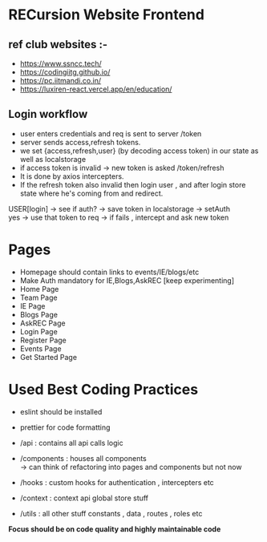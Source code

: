 # RECursion Website Frontend

## ref club websites :-

- https://www.ssncc.tech/
- https://codingiitg.github.io/
- https://pc.iitmandi.co.in/
- https://luxiren-react.vercel.app/en/education/

## Login workflow

- user enters credentials and req is sent to server /token
- server sends access,refresh tokens.
- we set {access,refresh,user} (by decoding access token) in our state as well as localstorage
- if access token is invalid -> new token is asked /token/refresh
- It is done by axios intercepters.
- If the refresh token also invalid then login user , and after login store state where he's coming from and redirect.

USER[login] -> see if auth? -> save token in localstorage -> setAuth
<br/> yes -> use that token to req -> if fails , intercept and ask new token

# Pages

- Homepage should contain links to events/IE/blogs/etc
- Make Auth mandatory for IE,Blogs,AskREC [keep experimenting]
- Home Page
- Team Page
- IE Page
- Blogs Page
- AskREC Page
- Login Page
- Register Page
- Events Page
- Get Started Page

# Used Best Coding Practices

- eslint should be installed
- prettier for code formatting
- /api : contains all api calls logic
- /components : houses all components
  <br/> -> can think of refactoring into pages and components but not now

- /hooks : custom hooks for authentication , intercepters etc
- /context : context api global store stuff
- /utils : all other stuff constants , data , routes , roles etc

<strong>Focus should be on code quality and highly maintainable code</strong>
